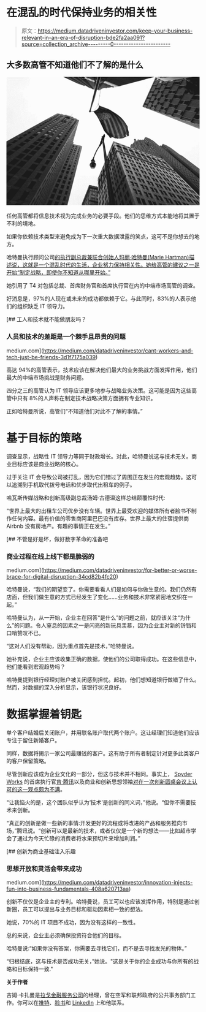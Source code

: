 # 在混乱的时代保持业务的相关性

> 原文：<https://medium.datadriveninvestor.com/keep-your-business-relevant-in-an-era-of-disruption-bde2fa2aa091?source=collection_archive---------0----------------------->

## 大多数高管不知道他们不了解的是什么

![](img/4abf8ddca6d2922a5ce9ab2c63bfb268.png)

任何高管都将信息技术视为完成业务的必要手段。他们的思维方式本能地将其置于不利的境地。

如果你依赖技术类型来避免成为下一次重大数据泄露的笑点，这可不是你想去的地方。

哈特曼执行顾问公司[的执行副总裁兼联合创始人玛丽·哈特曼(Marie Hartman)描述说，这就是一个混乱时代的生活，企业努力保持相关性。她给高管的建议之一是开始“制定战略，即使你不知道从哪里开始。”](https://twitter.com/HartmanAdvisors)

她引用了 T4 对包括总裁、首席财务官和首席执行官在内的中端市场高管的调查。

好消息是，97%的人现在或未来的成功都依赖于它。与此同时，83%的人表示他们的组织缺乏 IT 领导力。

[](https://medium.com/datadriveninvestor/cant-workers-and-tech-just-be-friends-3d1f7175a039) [## 工人和技术就不能做朋友吗？

### 人员和技术的差距是一个棘手且昂贵的问题

medium.com](https://medium.com/datadriveninvestor/cant-workers-and-tech-just-be-friends-3d1f7175a039) 

高达 94%的高管表示，技术应该在解决他们最大的业务挑战方面发挥作用，他们最大的中端市场挑战是财务问题。

四分之三的高管认为 IT 领导应该更多地参与战略业务决策。这可能是因为这些高管中只有 8%的人声称在制定技术战略决策方面拥有专业知识。

正如哈特曼所说，高管们“不知道他们对此不了解的事情。”

# 基于目标的策略

调查显示，战略性 IT 领导力等同于财政增长。对此，哈特曼说这与技术无关。商业目标应该是商业战略的核心。

过于关注 IT 会导致公司被打乱，因为它们错过了周围正在发生的宏观趋势。这可以追溯到手机取代拨号电话和优步取代出租车的例子。

哈瓦斯传媒战略和创新高级副总裁汤姆·古德温这样总结颠覆性时代:

“世界上最大的出租车公司优步没有车辆。世界上最受欢迎的媒体所有者脸书不制作任何内容。最有价值的零售商阿里巴巴没有库存。世界上最大的住宿提供商 Airbnb 没有房地产。有趣的事情正在发生。”

[](https://medium.com/datadriveninvestor/for-better-or-worse-brace-for-digital-disruption-34cd82b4fc20) [## 不管是好是坏，做好数字革命的准备吧

### 商业过程在线上线下都是脆弱的

medium.com](https://medium.com/datadriveninvestor/for-better-or-worse-brace-for-digital-disruption-34cd82b4fc20) 

哈特曼说，“我们的期望变了。你需要看看人们是如何与你做生意的。我们仍然有店面，但我们做生意的方式已经发生了变化……业务和技术非常紧密地交织在一起。”

哈特曼认为，从一开始，企业主在回答“是什么”的问题之前，就应该关注“为什么”的问题。令人窒息的因素之一是闪亮的新玩具羡慕，因为企业主对新的铃铛和口哨赞叹不已。

“这对人们没有帮助，因为重点首先是技术，”哈特曼说。

她补充说，企业主应该收集正确的数据，使他们的公司取得成功。在这些信息中，他们能看到宏观趋势吗？

哈特曼提到银行经理对账户被关闭感到担忧。起初，他们想知道银行做错了什么。然而，对数据的深入分析显示，该银行状况良好。

# 数据掌握着钥匙

单个客户结婚后关闭账户，并用联名账户取代两个账户。这让经理们知道他们应该专注于留住新婚客户。

同样，数据将揭示一家公司最赚钱的客户。这有助于所有者制定针对更多此类客户的客户保留策略。

尽管创新应该成为企业文化的一部分，但这与技术并不相同。事实上， [Spyder Works](http://www.spyder.works/) 的首席执行官[肯·腾讯](https://twitter.com/90PercentRule)以及商业和创新思想领袖[对在一次创新圆桌会议上认可的这一观点颇为不满](https://beta.theglobeandmail.com/report-on-business/small-business/sb-managing/four-great-innovation-opportunities-that-arent-technology/article25207445/?ref=http://www.theglobeandmail.com&)。

“让我恼火的是，这个团队似乎认为‘技术’是创新的同义词，”他说。“但你不需要技术来创新。

“真正的创新是做一些新的事情:开发更好的流程或将改进的产品和服务推向市场，”腾讯说。“创新可以是最新的技术，或者仅仅是一个新的想法——比如超市学会了通过为今天忙碌的消费者将水果预切片来增加利润。”

[](https://medium.com/datadriveninvestor/innovation-injects-fun-into-business-fundamentals-408a620713aa) [## 创新为商业基础注入乐趣

### 思想开放和灵活会带来成功

medium.com](https://medium.com/datadriveninvestor/innovation-injects-fun-into-business-fundamentals-408a620713aa) 

创新不仅仅是企业主的专利。哈特曼说，员工可以也应该发挥作用，特别是通过创新圈，员工可以提出与业务目标和驱动因素相一致的想法。

她说，70%的 IT 项目不成功，因为没有这样的一致性。

总的来说，企业主必须确保投资符合他们的目标。

哈特曼说:“如果你没有答案，你需要去寻找它们，而不是去寻找发光的物体。”

“归根结底，这与技术是否成功无关，”她说。"这是关于你的企业成功与你所有的战略和目标保持一致."

**关于作者**

吉姆·卡扎曼是[拉戈金融服务公司](http://largofinancialservices.com)的经理，曾在空军和联邦政府的公共事务部门工作。你可以在[推特](https://twitter.com/JKatzaman)、[脸书](https://www.facebook.com/jim.katzaman)和 [LinkedIn](https://www.linkedin.com/in/jim-katzaman-33641b21/) 上和他联系。